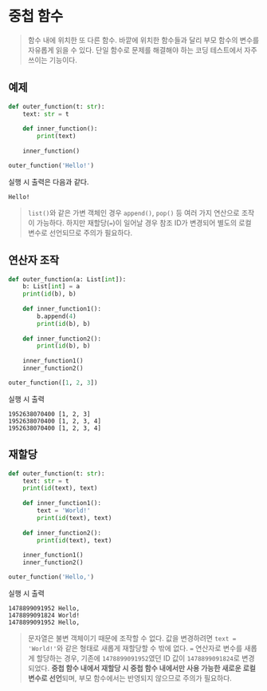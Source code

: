 # 중첩 함수

> 함수 내에 위치한 또 다른 함수. 바깥에 위치한 함수들과 달리 부모 함수의 변수를 자유롭게 읽을 수 있다. 단일 함수로 문제를 해결해야 하는 코딩 테스트에서 자주 쓰이는 기능이다.



## 예제

```python
def outer_function(t: str):
    text: str = t
    
    def inner_function():
        print(text)
    
    inner_function()

outer_function('Hello!')
```

실행 시 출력은 다음과 같다.

```shell
Hello!
```

> `list()`와 같은 가변 객체인 경우 `append()`, `pop()` 등 여러 가지 연산으로 조작이 가능하다. 하지만 재할당(`=`)이 일어날 경우 참조 ID가 변경되어 별도의 로컬 변수로 선언되므로 주의가 필요하다.



## 연산자 조작

```python
def outer_function(a: List[int]):
    b: List[int] = a
    print(id(b), b)
    
    def inner_function1():
        b.append(4)
        print(id(b), b)
    
    def inner_function2():
        print(id(b), b)
    
    inner_function1()
    inner_function2()

outer_function([1, 2, 3])
```

실행 시 출력

```shell
1952638070400 [1, 2, 3]
1952638070400 [1, 2, 3, 4]
1952638070400 [1, 2, 3, 4]
```



## 재할당

```python
def outer_function(t: str):
    text: str = t
    print(id(text), text)
    
    def inner_function1():
        text = 'World!'
        print(id(text), text)
    
    def inner_function2():
        print(id(text), text)
    
    inner_function1()
    inner_function2()

outer_function('Hello,')
```

실행 시 출력

```shell
1478899091952 Hello,
1478899091824 World!
1478899091952 Hello,
```

> 문자열은 불변 객체이기 때문에 조작할 수 없다. 값을 변경하려면 `text = 'World!'`와 같은 형태로 새롭게 재할당할 수 밖에 없다. `=` 연산자로 변수를 새롭게 할당하는 경우, 기존에 `1478899091952`였던 ID 값이 `1478899091824`로 변경되었다. **중첩 함수 내에서 재할당 시 중첩 함수 내에서만 사용 가능한 새로운 로컬 변수로 선언**되며, 부모 함수에서는 반영되지 않으므로 주의가 필요하다.